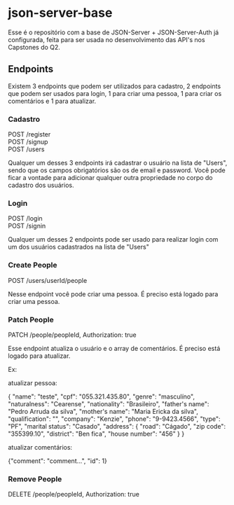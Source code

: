 # json-server-base

Esse é o repositório com a base de JSON-Server + JSON-Server-Auth já configurada, feita para ser usada no desenvolvimento das API's nos Capstones do Q2.

## Endpoints

Existem 3 endpoints que podem ser utilizados para cadastro, 2 endpoints que podem ser usados para login, 1 para criar uma pessoa, 1 para criar os comentários e 1 para atualizar.

### Cadastro

POST /register <br/>
POST /signup <br/>
POST /users

Qualquer um desses 3 endpoints irá cadastrar o usuário na lista de "Users", sendo que os campos obrigatórios são os de email e password.
Você pode ficar a vontade para adicionar qualquer outra propriedade no corpo do cadastro dos usuários.

### Login

POST /login <br/>
POST /signin

Qualquer um desses 2 endpoints pode ser usado para realizar login com um dos usuários cadastrados na lista de "Users"

### Create People

POST /users/userId/people

Nesse endpoint você pode criar uma pessoa. É preciso está logado para criar uma pessoa.

### Patch People

PATCH /people/peopleId, Authorization: true

Esse endpoint atualiza o usuário e o array de comentários. É preciso está logado para atualizar.

Ex:

atualizar pessoa:

{
    "name": "teste",
    "cpf": "055.321.435.80",
    "genre": "masculíno",
    "naturalness": "Cearense",
    "nationality": "Brasileiro",
    "father's name": "Pedro Arruda da silva",
    "mother's name": "Maria Ericka da silva",
    "qualification": "",
    "company": "Kenzie",
    "phone": "9-9423.4566",
    "type": "PF",
    "marital status": "Casado",
    "address": {
        "road": "Cágado",
        "zip code": "355399.10",
        "district": "Ben fica",
        "house number": "456"
    }
}

atualizar comentários: 

{"comment": "comment...", "id": 1}


### Remove People

DELETE /people/peopleId, Authorization: true
